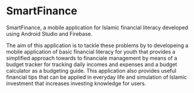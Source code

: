# SmartFinance
SmartFinance, a mobile application for Islamic financial literacy developed using Android Studio and Firebase.

The aim of this application is to tackle these problems by to developeing a mobile application of basic financial literacy  for youth that provides a simplified approach towards to financiale management by means of a budget tracker for tracking daily incomes and expenses and a budget calculator as a budgeting guide. This application also provides useful financial tips that can be applied in everyday life and simulation of Islamic investment that increases investing knowledge for users.
